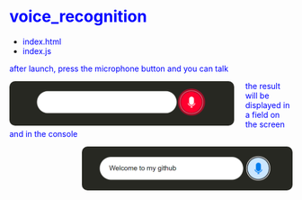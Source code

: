 <!-- README.md -->

<!-- # voice_recognition -->
<h1 style="color: blue;">voice_recognition</h1>
<!-- <span style="color: blue;">copy yourself 2 files</span> -->

- <span style="color: blue;">index.html</span>
- <span style="color: blue;">index.js</span>

<div>
<p style="color: blue;">after launch, press the microphone button and you can talk</p>
  <img src="./160312.png" alt="start recognition" style="float: left; margin-right: 20px; border-radius: 10px;"" width="400">
</div>

<p style="color: blue;">the result will be displayed in a field on the screen and in the console
</p>
<div>
  <img src="./161803.png" alt="start recognition" style="float: right; margin-left: 20px; border-radius: 10px;" width="375">
</div>

